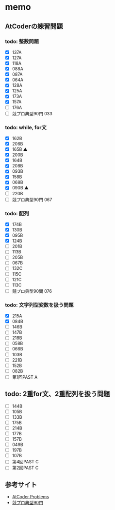 # memo

## AtCoderの練習問題
### todo: 整数問題
- [x] 137A
- [x] 127A
- [x] 118A
- [x] 088A
- [x] 087A
- [x] 064A
- [x] 128A
- [x] 125A
- [x] 173A
- [x] 157A
- [ ] 176A
- [ ] 競プロ典型90門 033

### todo: while, for文
- [x] 162B
- [x] 206B
- [x] 165B ▲
- [x] 200B
- [x] 164B
- [x] 208B
- [x] 093B
- [x] 158B
- [x] 068B
- [x] 090B ▲
- [ ] 220B
- [ ] 競プロ典型90門 067

### todo: 配列
- [x] 174B
- [x] 130B
- [x] 095B
- [x] 124B
- [ ] 201B
- [ ] 113B
- [ ] 205B
- [ ] 067B
- [ ] 132C
- [ ] 115C
- [ ] 121C
- [ ] 113C
- [ ] 競プロ典型90問 076

### todo: 文字列型変数を扱う問題
- [x] 215A
- [x] 084B
- [ ] 146B
- [ ] 147B
- [ ] 218B
- [ ] 058B
- [ ] 066B
- [ ] 103B
- [ ] 221B
- [ ] 152B
- [ ] 082B
- [ ] 第1回PAST A

## todo: 2重for文、2重配列を扱う問題
- [ ] 144B
- [ ] 105B
- [ ] 133B
- [ ] 175B
- [ ] 214B
- [ ] 177B
- [ ] 157B
- [ ] 049B
- [ ] 197B
- [ ] 107B
- [ ] 第4回PAST C
- [ ] 第2回PAST C

## 参考サイト
- [AtCoder Problems](https://kenkoooo.com/atcoder/)
- [競プロ典型90門](https://atcoder.jp/contests/typical90)

